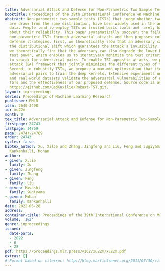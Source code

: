 ```yaml
---
title: Adversarial Attack and Defense for Non-Parametric Two-Sample Tests
booktitle: Proceedings of the 39th International Conference on Machine Learning
abstract: Non-parametric two-sample tests (TSTs) that judge whether two sets of samples
  are drawn from the same distribution, have been widely used in the analysis of critical
  data. People tend to employ TSTs as trusted basic tools and rarely have any doubt
  about their reliability. This paper systematically uncovers the failure mode of
  non-parametric TSTs through adversarial attacks and then proposes corresponding
  defense strategies. First, we theoretically show that an adversary can upper-bound
  the distributional shift which guarantees the attack’s invisibility. Furthermore,
  we theoretically find that the adversary can also degrade the lower bound of a TST’s
  test power, which enables us to iteratively minimize the test criterion in order
  to search for adversarial pairs. To enable TST-agnostic attacks, we propose an ensemble
  attack (EA) framework that jointly minimizes the different types of test criteria.
  Second, to robustify TSTs, we propose a max-min optimization that iteratively generates
  adversarial pairs to train the deep kernels. Extensive experiments on both simulated
  and real-world datasets validate the adversarial vulnerabilities of non-parametric
  TSTs and the effectiveness of our proposed defense. Source code is available at
  https://github.com/GodXuxilie/Robust-TST.git.
layout: inproceedings
series: Proceedings of Machine Learning Research
publisher: PMLR
issn: 2640-3498
id: xu22m
month: 0
tex_title: Adversarial Attack and Defense for Non-Parametric Two-Sample Tests
firstpage: 24743
lastpage: 24769
page: 24743-24769
order: 24743
cycles: false
bibtex_author: Xu, Xilie and Zhang, Jingfeng and Liu, Feng and Sugiyama, Masashi and
  Kankanhalli, Mohan
author:
- given: Xilie
  family: Xu
- given: Jingfeng
  family: Zhang
- given: Feng
  family: Liu
- given: Masashi
  family: Sugiyama
- given: Mohan
  family: Kankanhalli
date: 2022-06-28
address:
container-title: Proceedings of the 39th International Conference on Machine Learning
volume: '162'
genre: inproceedings
issued:
  date-parts:
  - 2022
  - 6
  - 28
pdf: https://proceedings.mlr.press/v162/xu22m/xu22m.pdf
extras: []
# Format based on citeproc: http://blog.martinfenner.org/2013/07/30/citeproc-yaml-for-bibliographies/
---
```

